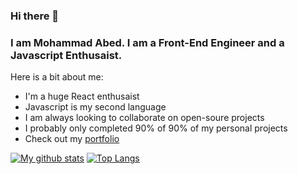### Hi there 👋
### I am Mohammad Abed. I am a Front-End Engineer and a Javascript Enthusaist.



Here is a bit about me:

- I'm a huge React enthusaist
- Javascript is my second language
- I am always looking to collaborate on open-soure projects
- I probably only completed 90% of 90% of my personal projects
- Check out my [portfolio](https://mhmdabed.dev)

[![My github stats](https://github-readme-stats.vercel.app/api?username=mhmdabed11)](https://github.com/anuraghazra/github-readme-stats)
[![Top Langs](https://github-readme-stats.vercel.app/api/top-langs/?username=mhmdabed11&layout=compact)](https://github.com/anuraghazra/github-readme-stats)
